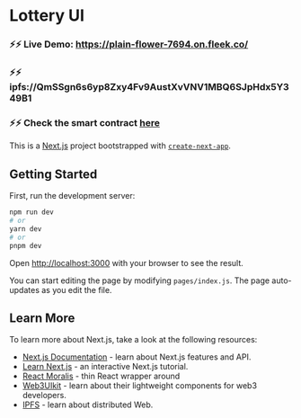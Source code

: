 # Lottery UI

### ⚡️⚡️ Live Demo: https://plain-flower-7694.on.fleek.co/

### ⚡️⚡️ ipfs://QmSSgn6s6yp8Zxy4Fv9AustXvVNV1MBQ6SJpHdx5Y349B1

### ⚡️⚡️ Check the smart contract [here](https://github.com/pacelliv/smartcontract-lottery)

This is a [Next.js](https://nextjs.org/) project bootstrapped with [`create-next-app`](https://github.com/vercel/next.js/tree/canary/packages/create-next-app).

## Getting Started

First, run the development server:

```bash
npm run dev
# or
yarn dev
# or
pnpm dev
```

Open [http://localhost:3000](http://localhost:3000) with your browser to see the result.

You can start editing the page by modifying `pages/index.js`. The page auto-updates as you edit the file.

## Learn More

To learn more about Next.js, take a look at the following resources:

- [Next.js Documentation](https://nextjs.org/docs) - learn about Next.js features and API.
- [Learn Next.js](https://nextjs.org/learn) - an interactive Next.js tutorial.
- [React Moralis](https://github.com/MoralisWeb3/react-moralis) - thin React wrapper around
- [Web3UIkit](https://github.com/web3ui/web3uikit) - learn about their lightweight components for web3 developers.
- [IPFS](https://ipfs.tech/) - learn about distributed Web. 




